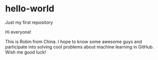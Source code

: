 # hello-world
Just my first repository

Hi everyone!

This is Robin from China. 
I hope to know some awesome guys and participate into solving cool problems about machine learning in GitHub. 
Wish me good luck!
